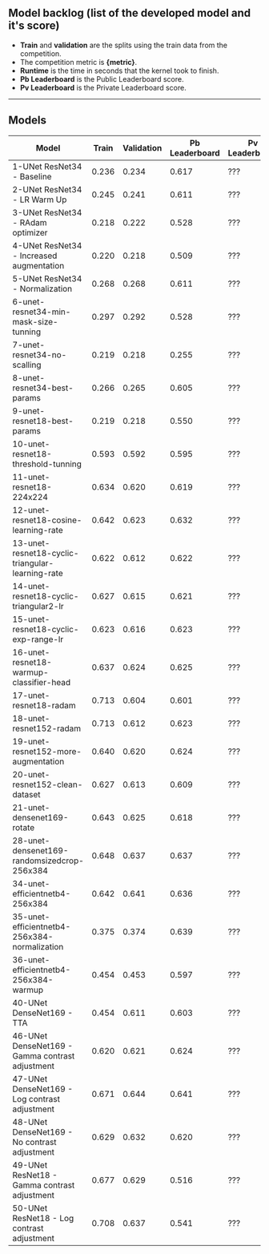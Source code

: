 ## Model backlog (list of the developed model and it's score)
- **Train** and **validation** are the splits using the train data from the competition.
- The competition metric is **{metric}**.
- **Runtime** is the time in seconds that the kernel took to finish.
- **Pb Leaderboard** is the Public Leaderboard score.
- **Pv Leaderboard** is the Private Leaderboard score.

---

## Models

|Model|Train|Validation|Pb Leaderboard|Pv Leaderboard|Source|
|-----|-----|----------|--------------|--------------|------|
|1-UNet ResNet34 - Baseline|0.236|0.234|0.617|???|Kaggle|
|2-UNet ResNet34 - LR Warm Up|0.245|0.241|0.611|???|Kaggle|
|3-UNet ResNet34 - RAdam optimizer|0.218|0.222|0.528|???|Kaggle|
|4-UNet ResNet34 - Increased augmentation|0.220|0.218|0.509|???|Kaggle|
|5-UNet ResNet34 - Normalization|0.268|0.268|0.611|???|Kaggle|
|6-unet-resnet34-min-mask-size-tunning|0.297|0.292|0.528|???|Kaggle|
|7-unet-resnet34-no-scalling|0.219|0.218|0.255|???|Kaggle|
|8-unet-resnet34-best-params|0.266|0.265|0.605|???|Kaggle|
|9-unet-resnet18-best-params|0.219|0.218|0.550|???|Kaggle|
|10-unet-resnet18-threshold-tunning|0.593|0.592|0.595|???|Kaggle|
|11-unet-resnet18-224x224|0.634|0.620|0.619|???|Kaggle|
|12-unet-resnet18-cosine-learning-rate|0.642|0.623|0.632|???|Kaggle|
|13-unet-resnet18-cyclic-triangular-learning-rate|0.622|0.612|0.622|???|Kaggle|
|14-unet-resnet18-cyclic-triangular2-lr|0.627|0.615|0.621|???|Kaggle|
|15-unet-resnet18-cyclic-exp-range-lr|0.623|0.616|0.623|???|Kaggle|
|16-unet-resnet18-warmup-classifier-head|0.637|0.624|0.625|???|Kaggle|
|17-unet-resnet18-radam|0.713|0.604|0.601|???|Kaggle|
|18-unet-resnet152-radam|0.713|0.612|0.623|???|Kaggle|
|19-unet-resnet152-more-augmentation|0.640|0.620|0.624|???|Kaggle|
|20-unet-resnet152-clean-dataset|0.627|0.613|0.609|???|Kaggle|
|21-unet-densenet169-rotate|0.643|0.625|0.618|???|Kaggle|
|28-unet-densenet169-randomsizedcrop-256x384|0.648|0.637|0.637|???|Kaggle|
|34-unet-efficientnetb4-256x384|0.642|0.641|0.636|???|Kaggle|
|35-unet-efficientnetb4-256x384-normalization|0.375|0.374|0.639|???|Kaggle|
|36-unet-efficientnetb4-256x384-warmup|0.454|0.453|0.597|???|Kaggle|
|40-UNet DenseNet169 - TTA|0.454|0.611|0.603|???|Kaggle|
|46-UNet DenseNet169 - Gamma contrast adjustment|0.620|0.621|0.624|???|Kaggle|
|47-UNet DenseNet169 - Log contrast adjustment|0.671|0.644|0.641|???|Kaggle|
|48-UNet DenseNet169 - No contrast adjustment|0.629|0.632|0.620|???|Kaggle|
|49-UNet ResNet18 - Gamma contrast adjustment|0.677|0.629|0.516|???|Kaggle|
|50-UNet ResNet18 - Log contrast adjustment|0.708|0.637|0.541|???|Kaggle|
